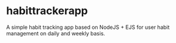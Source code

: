 # habittrackerapp

A simple habit tracking app based on NodeJS + EJS for user habit management on daily and weekly basis.

